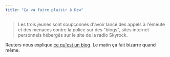 ```yaml
---
title: "Ça va faire plaisir à Dew"
---
```


> Les trois jeunes sont soupçonnés d'avoir lancé des appels à l'émeute et des
menaces contre la police sur des "blogs", sites internet personnels hébergés
sur le site de la radio Skyrock.

Reuters nous explique [ce qu'est un blog](http://tinyurl.com/8zbv5). Le matin
ça fait bizarre quand même.

